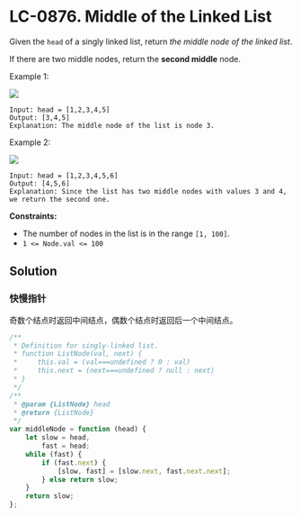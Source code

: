 # LC-0876. Middle of the Linked List

Given the `head` of a singly linked list, return _the middle node of the linked list_.

If there are two middle nodes, return the **second middle** node.

Example 1:

![](https://assets.leetcode.com/uploads/2021/07/23/lc-midlist1.jpg)

```
Input: head = [1,2,3,4,5]
Output: [3,4,5]
Explanation: The middle node of the list is node 3.
```

Example 2:

![](https://assets.leetcode.com/uploads/2021/07/23/lc-midlist2.jpg)

```
Input: head = [1,2,3,4,5,6]
Output: [4,5,6]
Explanation: Since the list has two middle nodes with values 3 and 4, we return the second one.
```

**Constraints:**

-   The number of nodes in the list is in the range `[1, 100]`.
-   `1 <= Node.val <= 100`

## Solution

### 快慢指针

奇数个结点时返回中间结点，偶数个结点时返回后一个中间结点。

```javascript
/**
 * Definition for singly-linked list.
 * function ListNode(val, next) {
 *     this.val = (val===undefined ? 0 : val)
 *     this.next = (next===undefined ? null : next)
 * }
 */
/**
 * @param {ListNode} head
 * @return {ListNode}
 */
var middleNode = function (head) {
    let slow = head,
        fast = head;
    while (fast) {
        if (fast.next) {
            [slow, fast] = [slow.next, fast.next.next];
        } else return slow;
    }
    return slow;
};
```
